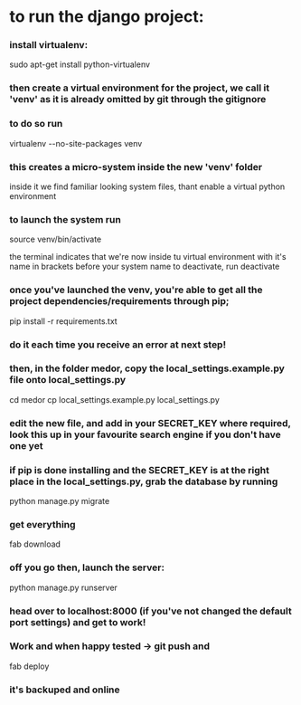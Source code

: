 # to run the django project:

### install virtualenv:
sudo apt-get install python-virtualenv

### then create a virtual environment for the project, we call it 'venv' as it is already omitted by git through the gitignore
### to do so run
virtualenv --no-site-packages venv

### this creates a micro-system inside the new 'venv' folder
inside it we find familiar looking system files, thant enable a virtual python environment

### to launch the system run
source venv/bin/activate

the terminal indicates that we're now inside tu virtual environment with it's name in brackets before your system name
to deactivate, run 
deactivate

### once you've launched the venv, you're able to get all the project dependencies/requirements through pip;
pip install -r requirements.txt
### do it each time you receive an error at next step!

### then, in the folder medor, copy the local_settings.example.py file onto local_settings.py
cd medor
cp local_settings.example.py local_settings.py

### edit the new file, and add in your SECRET_KEY where required, look this up in your favourite search engine if you don't have one yet

### if pip is done installing and the SECRET_KEY is at the right place in the local_settings.py, grab the database by running
python manage.py migrate

### get everything
fab download

### off you go then, launch the server:
python manage.py runserver

### head over to localhost:8000 (if you've not changed the default port settings) and get to work!

### Work and when happy tested → git push and
fab deploy
### it's backuped and online
